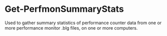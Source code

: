 # Get-PerfmonSummaryStats
Used to gather summary statistics of performance counter data from one or more performance monitor .blg files, on one or more computers.
